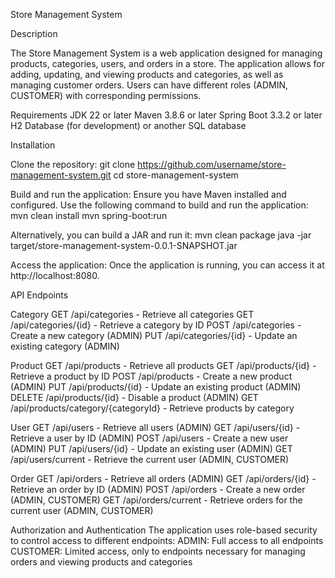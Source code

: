Store Management System

Description

The Store Management System is a web application designed for managing products, categories, users, and orders in a store. The application allows for adding, updating, and viewing products and categories, as well as managing customer orders. Users can have different roles (ADMIN, CUSTOMER) with corresponding permissions.

Requirements
JDK 22 or later
Maven 3.8.6 or later
Spring Boot 3.3.2 or later
H2 Database (for development) or another SQL database

Installation

Clone the repository:
git clone https://github.com/username/store-management-system.git
cd store-management-system

Build and run the application:
Ensure you have Maven installed and configured. Use the following command to build and run the application:
mvn clean install
mvn spring-boot:run

Alternatively, you can build a JAR and run it:
mvn clean package
java -jar target/store-management-system-0.0.1-SNAPSHOT.jar

Access the application:
Once the application is running, you can access it at http://localhost:8080.

API Endpoints

Category
GET /api/categories - Retrieve all categories
GET /api/categories/{id} - Retrieve a category by ID
POST /api/categories - Create a new category (ADMIN)
PUT /api/categories/{id} - Update an existing category (ADMIN)

Product
GET /api/products - Retrieve all products
GET /api/products/{id} - Retrieve a product by ID
POST /api/products - Create a new product (ADMIN)
PUT /api/products/{id} - Update an existing product (ADMIN)
DELETE /api/products/{id} - Disable a product (ADMIN)
GET /api/products/category/{categoryId} - Retrieve products by category

User
GET /api/users - Retrieve all users (ADMIN)
GET /api/users/{id} - Retrieve a user by ID (ADMIN)
POST /api/users - Create a new user (ADMIN)
PUT /api/users/{id} - Update an existing user (ADMIN)
GET /api/users/current - Retrieve the current user (ADMIN, CUSTOMER)

Order
GET /api/orders - Retrieve all orders (ADMIN)
GET /api/orders/{id} - Retrieve an order by ID (ADMIN)
POST /api/orders - Create a new order (ADMIN, CUSTOMER)
GET /api/orders/current - Retrieve orders for the current user (ADMIN, CUSTOMER)

Authorization and Authentication
The application uses role-based security to control access to different endpoints:
ADMIN: Full access to all endpoints
CUSTOMER: Limited access, only to endpoints necessary for managing orders and viewing products and categories
